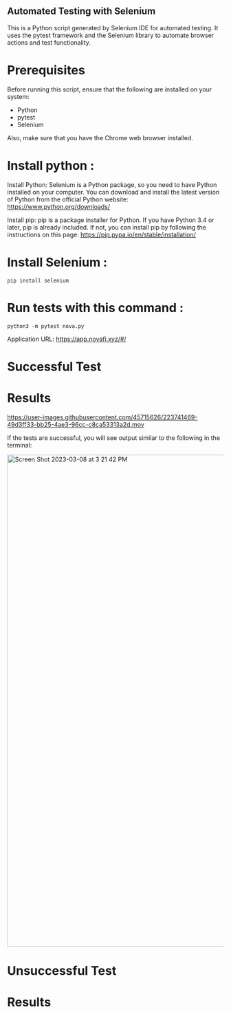 ## Automated Testing with Selenium

This is a Python script generated by Selenium IDE for automated testing. It uses the pytest framework and the Selenium library to automate browser actions and test functionality.

# Prerequisites
Before running this script, ensure that the following are installed on your system:

- Python
- pytest
- Selenium

Also, make sure that you have the Chrome web browser installed.
# Install python :

Install Python: Selenium is a Python package, so you need to have Python installed on your computer. You can download and install the latest version of Python from the official Python website: https://www.python.org/downloads/

Install pip: pip is a package installer for Python. If you have Python 3.4 or later, pip is already included. If not, you can install pip by following the instructions on this page: https://pip.pypa.io/en/stable/installation/

# Install Selenium :
```pip install selenium ```

# Run tests with this command :

```python3 -m pytest nova.py```


Application URL: https://app.novafi.xyz/#/

# Successful Test
# Results

https://user-images.githubusercontent.com/45715626/223741469-49d3ff33-bb25-4ae3-96cc-c8ca53313a2d.mov


If the tests are successful, you will see output similar to the following in the terminal:


<img width="1145" alt="Screen Shot 2023-03-08 at 3 21 42 PM" src="https://user-images.githubusercontent.com/45715626/223737601-3b313b22-0b0a-4b38-a245-cb66b504e323.png">

# Unsuccessful Test
# Results

